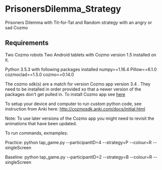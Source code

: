 # PrisonersDilemma_Strategy
Prisoners Dilemma with Tit-for-Tat and Random strategy with an angry or sad Cozmo


## Requirements
Two Cozmo robots
Two Android tablets with Cozmo version 1.5 installed on it. 

Python 3.5.3 with following packages installed
numpy==1.16.4
Pillow==6.1.0
cozmoclad==1.5.0
cozmo==0.14.0

The cozmo sdk(s) are a match for version Cozmo app version 3.4 . They need to be installed in order provided so that a newer version of the packages don't get pulled in. To install Cozmo app see [here](https://github.com/cozmo4hri/Device_Setup)

To setup your device and computer to run custom python code, see instruction from Anki here: http://cozmosdk.anki.com/docs/initial.html

Note: To use later versions of the Cozmo app you might need to revisit the animations that have been updated.

To run commands, exmamples:

Practice: python tap_game.py --participantID=4 --strategy=P --colour=R --singleScreen

Baseline: python tap_game.py --participantID=2 --strategy=B --colour=R --singleScreen

